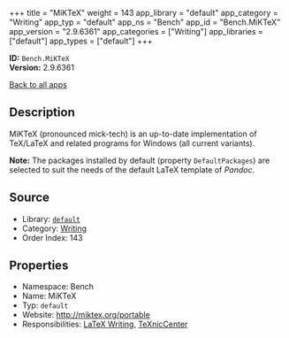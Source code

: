 ﻿+++
title = "MiKTeX"
weight = 143
app_library = "default"
app_category = "Writing"
app_typ = "default"
app_ns = "Bench"
app_id = "Bench.MiKTeX"
app_version = "2.9.6361"
app_categories = ["Writing"]
app_libraries = ["default"]
app_types = ["default"]
+++

**ID:** `Bench.MiKTeX`  
**Version:** 2.9.6361  
<!--more-->

[Back to all apps](/apps/)

## Description
MiKTeX (pronounced mick-tech) is an up-to-date implementation of TeX/LaTeX
and related programs for Windows (all current variants).


**Note:** The packages installed by default (property `DefaultPackages`)
are selected to suit the needs of the default LaTeX template of _Pandoc_.

## Source

* Library: [`default`](/app_libraries/default)
* Category: [Writing](/app_categories/writing)
* Order Index: 143

## Properties

* Namespace: Bench
* Name: MiKTeX
* Typ: `default`
* Website: <http://miktex.org/portable>
* Responsibilities: [LaTeX Writing](/apps/Bench.Group.LaTeXWriting), [TeXnicCenter](/apps/Bench.TeXnicCenter)


